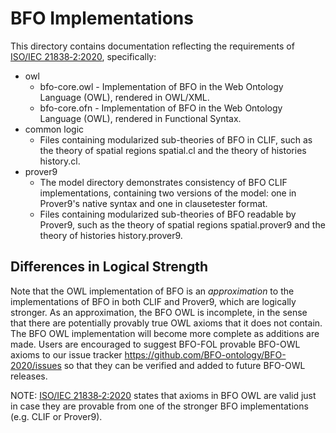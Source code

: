 # BFO Implementations 

This directory contains documentation reflecting the requirements of [ISO/IEC 21838‑2:2020](https://www.iso.org/obp/ui/#iso:std:iso-iec:21838:-2:ed-1:v1:en), specifically:
* owl 
    - bfo-core.owl - Implementation of BFO in the Web Ontology Language (OWL), rendered in OWL/XML.
    - bfo-core.ofn - Implementation of BFO in the Web Ontology Language (OWL), rendered in Functional Syntax.
* common logic
    - Files containing modularized sub-theories of BFO in CLIF, such as the theory of spatial regions spatial.cl and the theory of histories history.cl. 
* prover9 
    - The model directory demonstrates consistency of BFO CLIF implementations, containing two versions of the model: one in Prover9's native syntax and one in clausetester format.
    - Files containing modularized sub-theories of BFO readable by Prover9, such as the theory of spatial regions spatial.prover9 and the theory of histories history.prover9. 

## Differences in Logical Strength
Note that the OWL implementation of BFO is an _approximation_ to the implementations of BFO in both CLIF and Prover9, which are logically stronger. As an approximation, the BFO OWL is incomplete, in the sense that there are potentially provably true OWL axioms that it does not contain. The BFO OWL implementation will become more complete as additions are made. Users are encouraged to suggest BFO-FOL provable BFO-OWL axioms to our issue tracker https://github.com/BFO-ontology/BFO-2020/issues so that they can be verified and added to future BFO-OWL releases.

NOTE: [ISO/IEC 21838‑2:2020](https://www.iso.org/obp/ui/#iso:std:iso-iec:21838:-2:ed-1:v1:en) states that axioms in BFO OWL are valid just in case they are provable from one of the stronger BFO implementations (e.g. CLIF or Prover9). 

